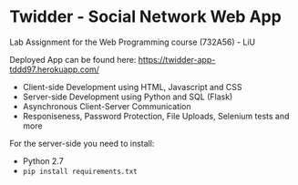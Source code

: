 # Twidder - Social Network Web App

Lab Assignment for the Web Programming course (732A56) - LiU

Deployed App can be found here: https://twidder-app-tddd97.herokuapp.com/

- Client-side Development using HTML, Javascript and CSS
- Server-side Development using Python and SQL (Flask)
- Asynchronous Client-Server Communication
- Responiseness, Password Protection, File Uploads, Selenium tests and more

For the server-side you need to install:

- Python 2.7
- `pip install requirements.txt`